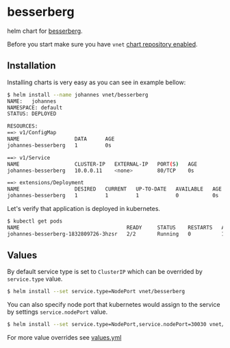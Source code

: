 # besserberg

helm chart for [besserberg](https://github.com/Vnet-as/besserberg).

Before you start make sure you have `vnet` [chart repository enabled](https://github.com/Vnet-as/charts).


## Installation

Installing charts is very easy as you can see in example bellow:

```bash
$ helm install --name johannes vnet/besserberg
NAME:   johannes
NAMESPACE: default
STATUS: DEPLOYED

RESOURCES:
==> v1/ConfigMap
NAME                  DATA      AGE
johannes-besserberg   1         0s

==> v1/Service
NAME                  CLUSTER-IP   EXTERNAL-IP   PORT(S)   AGE
johannes-besserberg   10.0.0.11    <none>        80/TCP    0s

==> extensions/Deployment
NAME                  DESIRED   CURRENT   UP-TO-DATE   AVAILABLE   AGE
johannes-besserberg   1         1         1            0           0s
```

Let's verify that application is deployed in kubernetes.

```bash
$ kubectl get pods
NAME                                   READY     STATUS    RESTARTS   AGE
johannes-besserberg-1832809726-3hzsr   2/2       Running   0          1m
```

## Values

By default service type is set to `ClusterIP` which can be overrided by `service.type` value.

```bash
$ helm install --set service.type=NodePort vnet/besserberg
```

You can also specify node port that kubernetes would assign to the service by settings `service.nodePort` value.

```bash
$ helm install --set service.type=NodePort,service.nodePort=30030 vnet/besserberg
```

For more value overrides see [values.yml](https://github.com/Vnet-as/charts/blob/master/besserberg/values.yaml)
